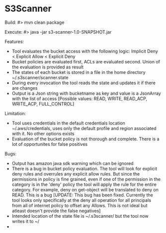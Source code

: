 # S3Scanner


Build:
#> mvn clean package

Execute:
#> java -jar s3-scanner-1.0-SNAPSHOT.jar 


Features:

* Tool evaluates the bucket access with the following logic: Implicit Deny < Explicit Allow < Explicit Deny
* Bucket policies are evaluated first, ACLs are evaluated second. Union of the evaluation is provided as result
* The states of each bucket is stored in a file in the home directory ~/.s3scanner/scanner.state
* During every invocation the tool reads the state and updates it if there are changes
* Output is a Json string with bucketname as key and value is a JsonArray with the list of access [Possible values: READ, WRITE,
READ_ACP, WRITE_ACP, FULL_CONTROL]


Limitation:
* Tool uses credentials in the default credentials location ~/.aws/credentials, uses only the default profile and region
associated with it. No other options exists
* Evaluation of the bucket policy is not thorough and complete. There is a lot of opportunites for false positives



Bugs:
* Output has amazon java sdk warning which can be ignored
* There is a bug in bucket policy evaluation. The tool will look for explicit deny rules and overrules any explicit allow rules.
But since the permissions in policy is fine grained, even if one of the permission in the category is in the 'deny' policy
the tool will apply the rule for the entire category. For example, deny on get-object will be translated to deny on READ. This
is a bug
   [UPDATE:  This bug has been fixed. Currently the tool looks only specifically at the deny all operation for all principals from all of internet policy to offset any Allows. This is not ideal but atleast doesn't provide the false negatives]
* Intended location of the state file is ~/.s3scanner/ but the tool now writes it to ~/
* 
